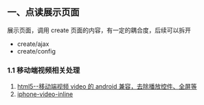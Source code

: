 ## 一、点读展示页面

展示页面，调用 create 页面的内容，有一定的耦合度，后续可以拆开

* create/ajax
* create/config

### 1.1 移动端视频相关处理

1.  [html5--移动端视频 video 的 android 兼容，去除播放控件、全屏等](https://segmentfault.com/a/1190000006857675#articleHeader4)
2.  [iphone-video-inline](https://github.com/bfred-it/iphone-inline-video)
